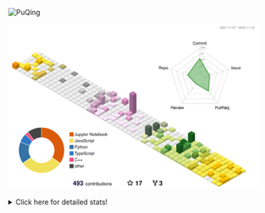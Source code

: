 ![PuQing](https://user-images.githubusercontent.com/27223114/171565019-9a56fae6-b08b-421f-99db-7e830da42371.png)

![](./profile-3d-contrib/profile-season-animate.svg)

<details>
<summary>Click here for detailed stats!</summary>

<!--START_SECTION:waka-->
**I'm a Night 🦉** 

```text
🌞 Morning    47 commits     ███░░░░░░░░░░░░░░░░░░░░░░   12.3% 
🌆 Daytime    125 commits    ████████░░░░░░░░░░░░░░░░░   32.72% 
🌃 Evening    111 commits    ███████░░░░░░░░░░░░░░░░░░   29.06% 
🌙 Night      99 commits     ██████░░░░░░░░░░░░░░░░░░░   25.92%

```


📊 **This Week I Spent My Time On** 

```text
💬 Programming Languages: 
C++                      4 hrs 47 mins       ████████████████████░░░░░   79.55% 
C                        44 mins             ███░░░░░░░░░░░░░░░░░░░░░░   12.31% 
Markdown                 16 mins             █░░░░░░░░░░░░░░░░░░░░░░░░   4.6% 
Python                   7 mins              ░░░░░░░░░░░░░░░░░░░░░░░░░   2.16% 
YAML                     1 min               ░░░░░░░░░░░░░░░░░░░░░░░░░   0.45%

🔥 Editors: 
VS Code                  6 hrs 1 min         █████████████████████████   100.0%

💻 Operating System: 
Mac                      3 hrs 23 mins       ██████████████░░░░░░░░░░░   56.25% 
Windows                  2 hrs 38 mins       ███████████░░░░░░░░░░░░░░   43.75%

```


<!--END_SECTION:waka-->
</details>
